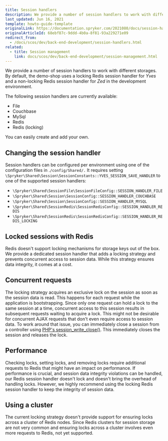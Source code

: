 ```yaml
---
title: Session handlers
description: We provide a number of session handlers to work with different storages- File, Couchbase, MySql, Redis, Redis (locking).
last_updated: Jun 16, 2021
template: howto-guide-template
originalLink: https://documentation.spryker.com/2021080/docs/session-handlers
originalArticleId: 68ebf87c-9ddd-4b0a-8f81-93a229271e09
redirect_from:
  - /docs/scos/dev/back-end-development/session-handlers.html
related:
  - title: Session management
    link: docs/scos/dev/back-end-development/session-management.html
---
```


We provide a number of session handlers to work with different storages. By default, the demo-shop uses a locking Redis session handler for *Yves* and a non-locking Redis session handler for *Zed* in the development environment.

The following session handlers are currently available:

* File
* Couchbase
* MySql
* Redis
* Redis (locking)

You can easily create and add your own.

## Changing the session handler

Session handlers can be configured per environment using one of the configuration files in .`/config/Shared/.` It requires setting `\Spryker\Shared\Session\SessionConstants::YVES_SESSION_SAVE_HANDLER` to one of the supported session handlers:

* `\Spryker\Shared\SessionFile\SessionFileConfig::SESSION_HANDLER_FILE`
* `\Spryker\Shared\Session\SessionConfig::SESSION_HANDLER_COUCHBASE`
* `\Spryker\Shared\Session\SessionConfig::SESSION_HANDLER_MYSQL`
* `\Spryker\Shared\SessionRedis\SessionRedisConfig::SESSION_HANDLER_REDIS`
* `\Spryker\Shared\SessionRedis\SessionRedisConfig::SESSION_HANDLER_REDIS_LOCKING`

## Locked sessions with Redis

Redis doesn't support locking mechanisms for storage keys out of the box. We provide a dedicated session handler that adds a locking strategy and prevents concurrent access to session data. While this strategy ensures data integrity, it comes at a cost.

## Concurrent requests

The locking strategy acquires an exclusive lock on the session as soon as the session data is read. This happens for each request while the application is bootstrapping. Since only one request can hold a lock to the same session at a time, concurrent access to this session results in subsequent requests waiting to acquire a lock. This might not be desirable for concurrent AJAX requests that don't even require access to session data. To work around that issue, you can immediately close a session from a controller using [PHP's session_write_close()](http://php.net/manual/en/function.session-write-close.php). This immediately closes the session and releases the lock.

## Performance

Checking locks, setting locks, and removing locks require additional requests to Redis that might have an impact on performance. If performance is crucial, and session data integrity violations can be handled, our Redis session handler doesn't lock and doesn't bring the overhead of handling locks. However, we highly recommend using the locking Redis session handler to keep the integrity of session data.

## Using a cluster

The current locking strategy doesn't provide support for ensuring locks across a cluster of Redis nodes. Since Redis clusters for session storage are not very common and ensuring locks across a cluster involves even more requests to Redis, not yet supported.
